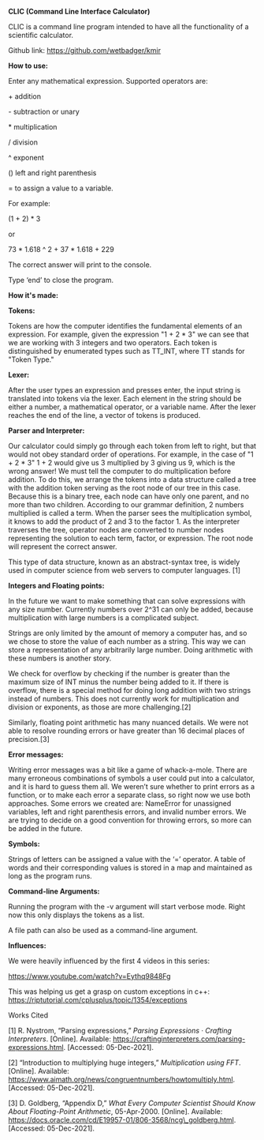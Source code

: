

**CLIC (Command Line Interface Calculator)**

CLIC is a command line program intended to have all the functionality of a scientific calculator.

Github link: [https](https://github.com/wetbadger/kmir)[://](https://github.com/wetbadger/kmir)[github](https://github.com/wetbadger/kmir)[.](https://github.com/wetbadger/kmir)[com](https://github.com/wetbadger/kmir)[/](https://github.com/wetbadger/kmir)[wetbadger](https://github.com/wetbadger/kmir)[/](https://github.com/wetbadger/kmir)[kmir](https://github.com/wetbadger/kmir)

**How to use:**

Enter any mathematical expression. Supported operators are:

\+ addition

\- subtraction or unary

\* multiplication

/ division

^ exponent

() left and right parenthesis

= to assign a value to a variable.

For example: 

(1 + 2) \* 3

or

73 \* 1.618 ^ 2 + 37 \* 1.618 + 229

The correct answer will print to the console.

Type ‘end’ to close the program.

**How it's made:**

**Tokens:**

Tokens are how the computer identifies the fundamental elements of an expression. For example, given the expression "1 + 2 \* 3" we can see that we are working with 3 integers and two operators. Each token is distinguished by enumerated types such as TT\_INT, where TT stands for "Token Type."

**Lexer:**

After the user types an expression and presses enter, the input string is translated into tokens via the lexer. Each element in the string should be either a number, a mathematical operator, or a variable name. After the lexer reaches the end of the line, a vector of tokens is produced.

**Parser and Interpreter:**

Our calculator could simply go through each token from left to right, but that would not obey standard order of operations. For example, in the case of "1 + 2 \* 3" 1 + 2 would give us 3 multiplied by 3 giving us 9, which is the wrong answer! We must tell the computer to do multiplication before addition. To do this, we arrange the tokens into a data structure called a tree with the addition token serving as the root node of our tree in this case. Because this is a binary tree, each node can have only one parent, and no more than two children. According to our grammar definition, 2 numbers multiplied is called a term. When the parser sees the multiplication symbol, it knows to add the product of 2 and 3 to the factor 1. As the interpreter traverses the tree, operator nodes are converted to number nodes representing the solution to each term, factor, or expression. The root node will represent the correct answer.

This type of data structure, known as an abstract-syntax tree, is widely used in computer science from web servers to computer languages. [1]

**Integers and Floating points:**

In the future we want to make something that can solve expressions with any size number. Currently numbers over 2^31 can only be added, because multiplication with large numbers is a complicated subject.

Strings are only limited by the amount of memory a computer has, and so we chose to store the value of each number as a string. This way we can store a representation of any arbitrarily large number. Doing arithmetic with these numbers is another story.

We check for overflow by checking if the number is greater than the maximum size of INT minus the number being added to it. If there is overflow, there is a special method for doing long addition with two strings instead of numbers. This does not currently work for multiplication and division or exponents, as those are more challenging.[2]

Similarly, floating point arithmetic has many nuanced details. We were not able to resolve rounding errors or have greater than 16 decimal places of precision.[3]

**Error messages:**

Writing error messages was a bit like a game of whack-a-mole. There are many erroneous combinations of symbols a user could put into a calculator, and it is hard to guess them all. We weren’t sure whether to print errors as a function, or to make each error a separate class, so right now we use both approaches. Some errors we created are: NameError for unassigned variables, left and right parenthesis errors, and invalid number errors. We are trying to decide on a good convention for throwing errors, so more can be added in the future.

**Symbols:**

Strings of letters can be assigned a value with the ‘=’ operator. A table of words and their corresponding values is stored in a map and maintained as long as the program runs.

**Command-line Arguments:**

Running the program with the -v argument will start verbose mode. Right now this only displays the tokens as a list.

A file path can also be used as a command-line argument.

**Influences:**

We were heavily influenced by the first 4 videos in this series: 

[https](https://www.youtube.com/watch?v=Eythq9848Fg)[://](https://www.youtube.com/watch?v=Eythq9848Fg)[www](https://www.youtube.com/watch?v=Eythq9848Fg)[.](https://www.youtube.com/watch?v=Eythq9848Fg)[youtube](https://www.youtube.com/watch?v=Eythq9848Fg)[.](https://www.youtube.com/watch?v=Eythq9848Fg)[com](https://www.youtube.com/watch?v=Eythq9848Fg)[/](https://www.youtube.com/watch?v=Eythq9848Fg)[watch](https://www.youtube.com/watch?v=Eythq9848Fg)[?](https://www.youtube.com/watch?v=Eythq9848Fg)[v](https://www.youtube.com/watch?v=Eythq9848Fg)[=](https://www.youtube.com/watch?v=Eythq9848Fg)[Eythq](https://www.youtube.com/watch?v=Eythq9848Fg)[9848](https://www.youtube.com/watch?v=Eythq9848Fg)[Fg](https://www.youtube.com/watch?v=Eythq9848Fg)

This was helping us get a grasp on custom exceptions in c++: [https](https://riptutorial.com/cplusplus/topic/1354/exceptions)[://](https://riptutorial.com/cplusplus/topic/1354/exceptions)[riptutorial](https://riptutorial.com/cplusplus/topic/1354/exceptions)[.](https://riptutorial.com/cplusplus/topic/1354/exceptions)[com](https://riptutorial.com/cplusplus/topic/1354/exceptions)[/](https://riptutorial.com/cplusplus/topic/1354/exceptions)[cplusplus](https://riptutorial.com/cplusplus/topic/1354/exceptions)[/](https://riptutorial.com/cplusplus/topic/1354/exceptions)[topic](https://riptutorial.com/cplusplus/topic/1354/exceptions)[/1354/](https://riptutorial.com/cplusplus/topic/1354/exceptions)[exceptions](https://riptutorial.com/cplusplus/topic/1354/exceptions)


Works Cited

[1] R. Nystrom, “Parsing expressions,” *Parsing Expressions · Crafting Interpreters*. [Online]. Available: https://craftinginterpreters.com/parsing-expressions.html. [Accessed: 05-Dec-2021]. 

[2] “Introduction to multiplying huge integers,” *Multiplication using FFT*. [Online]. Available: https://www.aimath.org/news/congruentnumbers/howtomultiply.html. [Accessed: 05-Dec-2021]. 

[3] D. Goldberg, “Appendix D,” *What Every Computer Scientist Should Know About Floating-Point Arithmetic*, 05-Apr-2000. [Online]. Available: https://docs.oracle.com/cd/E19957-01/806-3568/ncg\_goldberg.html. [Accessed: 05-Dec-2021]. 

